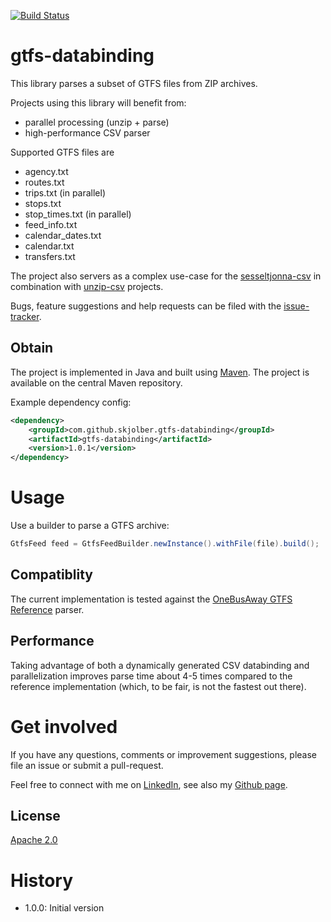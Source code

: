 [![Build Status](https://travis-ci.org/skjolber/gtfs-databinding.svg)](https://travis-ci.org/skjolber/gtfs-databinding)

# gtfs-databinding

This library parses a subset of GTFS files from ZIP archives.

Projects using this library will benefit from:

 * parallel processing (unzip + parse)
 * high-performance CSV parser

Supported GTFS files are

 * agency.txt
 * routes.txt
 * trips.txt (in parallel)
 * stops.txt
 * stop_times.txt (in parallel)
 * feed_info.txt
 * calendar_dates.txt
 * calendar.txt	
 * transfers.txt

The project also servers as a complex use-case for the [sesseltjonna-csv](https://github.com/skjolber/sesseltjonna-csv) in combination with [unzip-csv](https://github.com/skjolber/unzip-csv) projects.

Bugs, feature suggestions and help requests can be filed with the [issue-tracker].
 
## Obtain
The project is implemented in Java and built using [Maven]. The project is available on the central Maven repository.

Example dependency config:

```xml
<dependency>
    <groupId>com.github.skjolber.gtfs-databinding</groupId>
    <artifactId>gtfs-databinding</artifactId>
    <version>1.0.1</version>
</dependency>
```

# Usage
Use a builder to parse a GTFS archive:

```java
GtfsFeed feed = GtfsFeedBuilder.newInstance().withFile(file).build();
```

## Compatiblity
The current implementation is tested against the [OneBusAway GTFS Reference] parser. 

## Performance
Taking advantage of both a dynamically generated CSV databinding and parallelization improves parse time about 4-5 times compared to the reference implementation (which, to be fair, is not the fastest out there).


# Get involved
If you have any questions, comments or improvement suggestions, please file an issue or submit a pull-request.

Feel free to connect with me on [LinkedIn], see also my [Github page].

## License
[Apache 2.0]

# History
 - 1.0.0: Initial version

[Apache 2.0]: 							https://www.apache.org/licenses/LICENSE-2.0.html
[issue-tracker]:						https://github.com/skjolber/gtfs-databinding/issues
[Maven]:								https://maven.apache.org/
[LinkedIn]:								https://lnkd.in/r7PWDz
[Github page]:							https://skjolber.github.io
[OneBusAway GTFS Reference]:			https://github.com/OneBusAway/onebusaway-gtfs-modules
